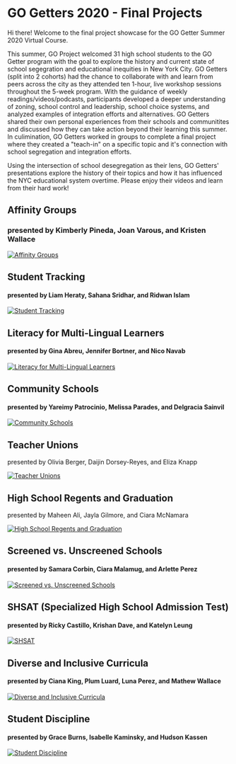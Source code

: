 # GO Getters 2020 - Final Projects

Hi there! Welcome to the final project showcase for the GO Getter Summer 2020 Virtual Course. 

This summer, GO Project welcomed 31 high school students to the GO Getter program with the goal to explore the history and current state of school segegration and educational inequities in New York City. GO Getters (split into 2 cohorts) had the chance to collaborate with and learn from peers across the city as they attended ten 1-hour, live workshop sessions throughout the 5-week program. With the guidance of weekly readings/videos/podcasts, participants developed a deeper understanding of zoning, school control and leadership, school choice systems, and analyzed examples of integration efforts and alternatives. GO Getters shared their own personal experiences from their schools and communitites and discussed how they can take action beyond their learning this summer. In culimination, GO Getters worked in groups to complete a final project where they created a "teach-in" on a specific topic and it's connection with school segregation and integration efforts. 

Using the intersection of school desegregation as their lens, GO Getters' presentations explore the history of their topics and how it has influenced the NYC educational system overtime. Please enjoy their videos and learn from their hard work!

## Affinity Groups
	
### presented by Kimberly Pineda, Joan Varous, and Kristen Wallace

[![Affinity Groups](http://img.youtube.com/vi/nsr5swWqfUY/0.jpg)](http://www.youtube.com/watch?v=nsr5swWqfUY "Affinity Groups #gogetters2020")


## Student Tracking
	
#### presented by Liam Heraty, Sahana Sridhar, and Ridwan Islam

[![Student Tracking](http://img.youtube.com/vi/inpDtmXZp6c/0.jpg)](http://www.youtube.com/watch?v=inpDtmXZp6c "Student Tracking #gogetters2020")


## Literacy for Multi-Lingual Learners

#### presented by Gina Abreu, Jennifer Bortner, and Nico Navab

[![Literacy for Multi-Lingual Learners](http://img.youtube.com/vi/48wbLAWcRME/0.jpg)](http://www.youtube.com/watch?v=48wbLAWcRME "Literacy for Multi-Lingual Learners #gogetters2020")


## Community Schools
	
#### presented by Yareimy Patrocinio, Melissa Parades, and Delgracia Sainvil
	
[![Community Schools](http://img.youtube.com/vi/TQrJofYAXmc/0.jpg)](http://www.youtube.com/watch?v=TQrJofYAXmc "Community Schools #gogetters2020")


## Teacher Unions
	
presented by Olivia Berger, Daijin Dorsey-Reyes, and Eliza Knapp
	
[![Teacher Unions](http://img.youtube.com/vi/N-_k-vbahbA/0.jpg)](http://www.youtube.com/watch?v=N-_k-vbahbA "Teacher Unions #gogetters2020")


## High School Regents and Graduation
	
presented by Maheen Ali, Jayla Gilmore, and Ciara McNamara

[![High School Regents and Graduation](http://img.youtube.com/vi/H5gHeLrN7kE/0.jpg)](http://www.youtube.com/watch?v=H5gHeLrN7kE "High School Regents and Graduation #gogetters2020")


## Screened vs. Unscreened Schools
	
#### presented by Samara Corbin, Ciara Malamug, and Arlette Perez
	
[![Screened vs. Unscreened Schools](http://img.youtube.com/vi/uUTrzwoufB4/0.jpg)](http://www.youtube.com/watch?v=uUTrzwoufB4 "Screened vs. Unscreened Schools #gogetters2020")


## SHSAT (Specialized High School Admission Test)
	
#### presented by Ricky Castillo, Krishan Dave, and Katelyn Leung
	
[![SHSAT](http://img.youtube.com/vi/yMX1DMPTskc/0.jpg)](http://www.youtube.com/watch?v=yMX1DMPTskc "SHSAT #gogetters2020")


## Diverse and Inclusive Curricula
	
#### presented by Ciana King, Plum Luard, Luna Perez, and Mathew Wallace

[![Diverse and Inclusive Curricula](http://img.youtube.com/vi/ItrzXUjgFlo/0.jpg)](http://www.youtube.com/watch?v=ItrzXUjgFlo "Diverse and Inclusive Curricula #gogetters2020")


## Student Discipline
	
#### presented by Grace Burns, Isabelle Kaminsky, and Hudson Kassen

[![Student Discipline](http://img.youtube.com/vi/9zPCz3fB1Rs/0.jpg)](http://www.youtube.com/watch?v=9zPCz3fB1Rs "Student Discipline #gogetter2020")



<div class="embed-container">

